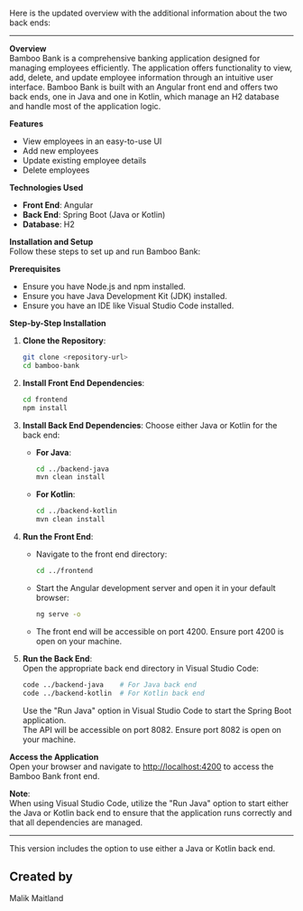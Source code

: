 Here is the updated overview with the additional information about the two back ends:

---

**Overview**  
Bamboo Bank is a comprehensive banking application designed for managing employees efficiently. The application offers functionality to view, add, delete, and update employee information through an intuitive user interface. Bamboo Bank is built with an Angular front end and offers two back ends, one in Java and one in Kotlin, which manage an H2 database and handle most of the application logic.

**Features**  
- View employees in an easy-to-use UI  
- Add new employees  
- Update existing employee details  
- Delete employees  

**Technologies Used**  
- **Front End**: Angular  
- **Back End**: Spring Boot (Java or Kotlin)  
- **Database**: H2  

**Installation and Setup**  
Follow these steps to set up and run Bamboo Bank:

**Prerequisites**  
- Ensure you have Node.js and npm installed.  
- Ensure you have Java Development Kit (JDK) installed.  
- Ensure you have an IDE like Visual Studio Code installed.

**Step-by-Step Installation**

1. **Clone the Repository**:
   ```bash
   git clone <repository-url>
   cd bamboo-bank
   ```

2. **Install Front End Dependencies**:
   ```bash
   cd frontend
   npm install
   ```

3. **Install Back End Dependencies**:
   Choose either Java or Kotlin for the back end:

   - **For Java**:
     ```bash
     cd ../backend-java
     mvn clean install
     ```

   - **For Kotlin**:
     ```bash
     cd ../backend-kotlin
     mvn clean install
     ```

4. **Run the Front End**:
   - Navigate to the front end directory:
     ```bash
     cd ../frontend
     ```
   - Start the Angular development server and open it in your default browser:
     ```bash
     ng serve -o
     ```
   - The front end will be accessible on port 4200. Ensure port 4200 is open on your machine.

5. **Run the Back End**:  
   Open the appropriate back end directory in Visual Studio Code:
   ```bash
   code ../backend-java    # For Java back end
   code ../backend-kotlin  # For Kotlin back end
   ```
   Use the "Run Java" option in Visual Studio Code to start the Spring Boot application.  
   The API will be accessible on port 8082. Ensure port 8082 is open on your machine.

**Access the Application**  
Open your browser and navigate to [http://localhost:4200](http://localhost:4200) to access the Bamboo Bank front end.

**Note**:  
When using Visual Studio Code, utilize the "Run Java" option to start either the Java or Kotlin back end to ensure that the application runs correctly and that all dependencies are managed.

---

This version includes the option to use either a Java or Kotlin back end.

## Created by

Malik Maitland
